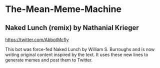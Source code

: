 # The-Mean-Meme-Machine
## Naked Lunch (remix) by Nathanial Krieger

https://twitter.com/AbbotMcfly

This bot was force-fed Naked Lunch by William S. Burroughs and is now writing original content inspired by the text.
It uses these new lines to generate memes and post them to Twitter.
